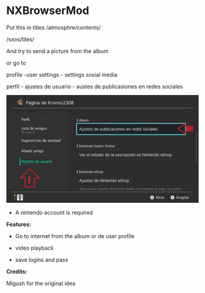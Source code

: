 # NXBrowserMod

Put this in titles
/atmosphre/contents/

/sxos/tiles/

And try to send a picture from the album

or go to

profile -user settings - settings sosial media

perfil - ajustes de usuario - austes de publicasiones en redes sociales

![alt text](enter.jpg)

* A nintendo account is required

**Features:**

 * Go to internet from the album or de user profile

 * video playback
 
 * save logins and pass
 
**Credits:**

Migush for the original idea
